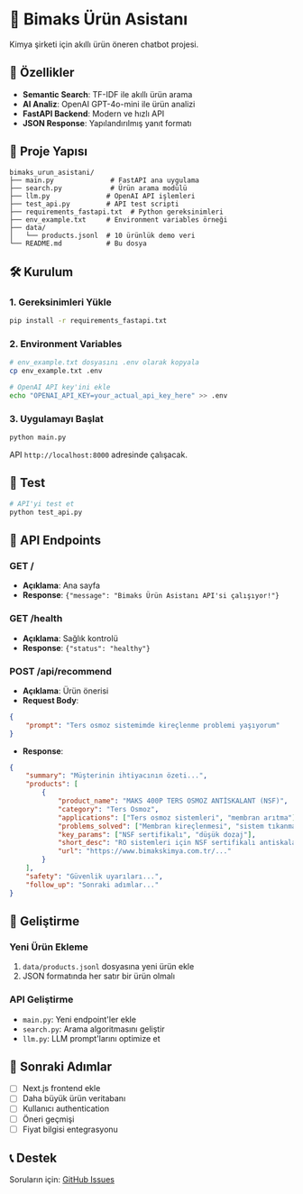 # 🧪 Bimaks Ürün Asistanı

Kimya şirketi için akıllı ürün öneren chatbot projesi.

## 🚀 Özellikler

- **Semantic Search**: TF-IDF ile akıllı ürün arama
- **AI Analiz**: OpenAI GPT-4o-mini ile ürün analizi
- **FastAPI Backend**: Modern ve hızlı API
- **JSON Response**: Yapılandırılmış yanıt formatı

## 📁 Proje Yapısı

```
bimaks_urun_asistani/
├── main.py              # FastAPI ana uygulama
├── search.py            # Ürün arama modülü
├── llm.py              # OpenAI API işlemleri
├── test_api.py         # API test scripti
├── requirements_fastapi.txt  # Python gereksinimleri
├── env_example.txt     # Environment variables örneği
├── data/
│   └── products.jsonl  # 10 ürünlük demo veri
└── README.md           # Bu dosya
```

## 🛠️ Kurulum

### 1. Gereksinimleri Yükle
```bash
pip install -r requirements_fastapi.txt
```

### 2. Environment Variables
```bash
# env_example.txt dosyasını .env olarak kopyala
cp env_example.txt .env

# OpenAI API key'ini ekle
echo "OPENAI_API_KEY=your_actual_api_key_here" >> .env
```

### 3. Uygulamayı Başlat
```bash
python main.py
```

API `http://localhost:8000` adresinde çalışacak.

## 🧪 Test

```bash
# API'yi test et
python test_api.py
```

## 📡 API Endpoints

### GET /
- **Açıklama**: Ana sayfa
- **Response**: `{"message": "Bimaks Ürün Asistanı API'si çalışıyor!"}`

### GET /health
- **Açıklama**: Sağlık kontrolü
- **Response**: `{"status": "healthy"}`

### POST /api/recommend
- **Açıklama**: Ürün önerisi
- **Request Body**:
```json
{
    "prompt": "Ters osmoz sistemimde kireçlenme problemi yaşıyorum"
}
```
- **Response**:
```json
{
    "summary": "Müşterinin ihtiyacının özeti...",
    "products": [
        {
            "product_name": "MAKS 400P TERS OSMOZ ANTİSKALANT (NSF)",
            "category": "Ters Osmoz",
            "applications": ["Ters osmoz sistemleri", "membran arıtma"],
            "problems_solved": ["Membran kireçlenmesi", "sistem tıkanması"],
            "key_params": ["NSF sertifikalı", "düşük dozaj"],
            "short_desc": "RO sistemleri için NSF sertifikalı antiskalant",
            "url": "https://www.bimakskimya.com.tr/..."
        }
    ],
    "safety": "Güvenlik uyarıları...",
    "follow_up": "Sonraki adımlar..."
}
```

## 🔧 Geliştirme

### Yeni Ürün Ekleme
1. `data/products.jsonl` dosyasına yeni ürün ekle
2. JSON formatında her satır bir ürün olmalı

### API Geliştirme
- `main.py`: Yeni endpoint'ler ekle
- `search.py`: Arama algoritmasını geliştir
- `llm.py`: LLM prompt'larını optimize et

## 🚀 Sonraki Adımlar

- [ ] Next.js frontend ekle
- [ ] Daha büyük ürün veritabanı
- [ ] Kullanıcı authentication
- [ ] Öneri geçmişi
- [ ] Fiyat bilgisi entegrasyonu

## 📞 Destek

Soruların için: [GitHub Issues](https://github.com/your-repo/issues)
